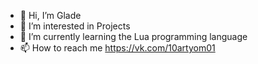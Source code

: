 - 👋 Hi, I’m Glade
- 👀 I’m interested in Projects
- 🌱 I’m currently learning the Lua programming language
- 📫 How to reach me https://vk.com/10artyom01
